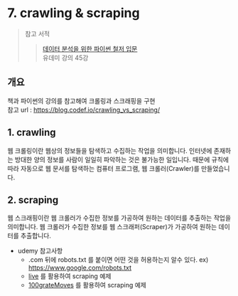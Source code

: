 # 7. crawling & scraping

> 참고 서적 
> > [데이터 분석을 위한 파이썬 철저 입문](http://www.yes24.com/Product/Goods/63033697?pid=123487&cosemkid=go15336993929626063&gclid=Cj0KCQjw94WZBhDtARIsAKxWG-9KSfjcBT8ijnLmfTq1qq_rQc9sUzAEeBHtCWGT__Rammrni8JaddUaAu8oEALw_wcB)  
> > 유데미 강의 45강

## 개요
책과 파이썬의 강의를 참고해여 크롤링과 스크래핑을 구현  
참고 url : https://blog.codef.io/crawling_vs_scraping/

## 1. crawling
웹 크롤링이란 웹상의 정보들을 탐색하고 수집하는 작업을 의미합니다. 인터넷에 존재하는 방대한 양의 정보를 사람이 일일히 파악하는 것은 불가능한 일입니다. 때문에 규칙에 따라 자동으로 웹 문서를 탐색하는 컴퓨터 프로그램, 웹 크롤러(Crawler)를 만들었습니다.

## 2. scraping
웹 스크래핑이란 웹 크롤러가 수집한 정보를 가공하여 원하는 데이터를 추출하는 작업을 의미합니다. 웹 크롤러가 수집한 정보를 웹 스크래퍼(Scraper)가 가공하여 원하는 데이터를 추출합니다.

- udemy 참고사항
    - .com 뒤에 robots.txt 를 붙이면 어떤 것을 허용하는지 알수 있다. ex) https://www.google.com/robots.txt
    - [live](https://news.ycombinator.com/) 를 활용하여 scraping 예제
    - [100grateMoves](https://www.empireonline.com/movies/features/best-movies-2/) 를 활용하여 scraping 예제